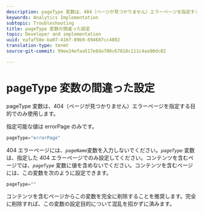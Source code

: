 ```yaml
---
description: pageType 変数は、404（ページが見つかりません）エラーページを指定する目的でのみ使用します。
keywords: Analytics Implementation
subtopic: Troubleshooting
title: pageType 変数の間違った設定
topic: Developer and implementation
uuid: eafaf58e-ba07-416f-89b9-694687cc4802
translation-type: tm+mt
source-git-commit: 99ee24efaa517e8da700c67818c111c4aa90dc02

---
```



# pageType 変数の間違った設定

pageType 変数は、404（ページが見つかりません）エラーページを指定する目的でのみ使用します。

指定可能な値は errorPage のみです。

```js
pageType="errorPage"
```

404 エラーページには、*`pageName`*&#x200B;変数を入力しないでください。*`pageType`* 変数は、指定した 404 エラーページでのみ設定してください。コンテンツを含むページでは、*`pageType`* 変数に値を含めないでください。コンテンツを含むページには、この変数を次のように設定できます。

```js
pageType=""
```

コンテンツを含むページからこの変数を完全に削除することを推奨します。完全に削除すれば、この変数の設定目的について混乱を招かずに済みます。
